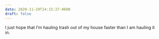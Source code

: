 ```yaml
---
date: 2020-11-29T14:15:27-0600
draft: false
---
```




I just hope that I’m hauling trash out of my house faster than I am hauling it in.



